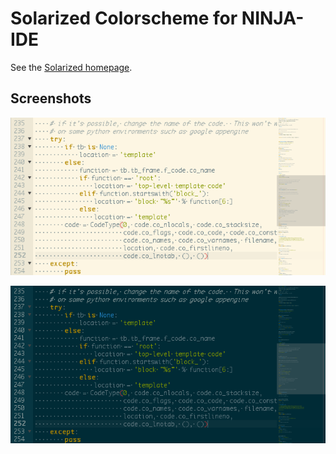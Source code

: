 Solarized Colorscheme for NINJA-IDE
===================================

See the [Solarized homepage](http://ethanschoonover.com/solarized).

Screenshots
-----------

![solarized light ninja-ide](solarized_light.png)

![solarized dark ninja-ide](solarized_dark.png)